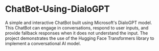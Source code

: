 # ChatBot-Using-DialoGPT
A simple and interactive ChatBot built using Microsoft's DialoGPT model. This ChatBot can engage in conversations, respond to user inputs, and provide fallback responses when it does not understand the input. The project demonstrates the use of the Hugging Face Transformers library to implement a conversational AI model.
